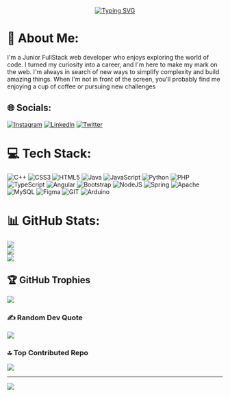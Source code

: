 <p align=center>
 <a href="https://git.io/typing-svg"><img src="https://readme-typing-svg.demolab.com?font=&weight=900&pause=200&color=CB17EE&center=true&vCenter=true&repeat=false&width=435&lines=Junior+FullStack+web+developer;Desing+UX-UI" alt="Typing SVG" /></a>
</p>

# 💫 About Me:
I'm a Junior FullStack web developer who enjoys exploring the world of code. I turned my curiosity into a career, and I'm here to make my mark on the web. I'm always in search of new ways to simplify complexity and build amazing things. When I'm not in front of the screen, you'll probably find me enjoying a cup of coffee or pursuing new challenges


## 🌐 Socials:
 [![Instagram](https://img.shields.io/badge/Instagram-%23E4405F.svg?logo=Instagram&logoColor=white)](https://instagram.com/__agus__nico__) [![LinkedIn](https://img.shields.io/badge/LinkedIn-%230077B5.svg?logo=linkedin&logoColor=white)](https://www.linkedin.com/in/lezcano-agustin) [![Twitter](https://img.shields.io/badge/Twitter-%231DA1F2.svg?logo=Twitter&logoColor=white)](https://twitter.com/@ZomboySoulking) 

# 💻 Tech Stack:
![C++](https://img.shields.io/badge/c++-%2300599C.svg?style=for-the-badge&logo=c%2B%2B&logoColor=white) ![CSS3](https://img.shields.io/badge/css3-%231572B6.svg?style=for-the-badge&logo=css3&logoColor=white) ![HTML5](https://img.shields.io/badge/html5-%23E34F26.svg?style=for-the-badge&logo=html5&logoColor=white) ![Java](https://img.shields.io/badge/java-%23ED8B00.svg?style=for-the-badge&logo=java&logoColor=white) ![JavaScript](https://img.shields.io/badge/javascript-%23323330.svg?style=for-the-badge&logo=javascript&logoColor=%23F7DF1E) ![Python](https://img.shields.io/badge/python-3670A0?style=for-the-badge&logo=python&logoColor=ffdd54) ![PHP](https://img.shields.io/badge/php-%23777BB4.svg?style=for-the-badge&logo=php&logoColor=white) ![TypeScript](https://img.shields.io/badge/typescript-%23007ACC.svg?style=for-the-badge&logo=typescript&logoColor=white) ![Angular](https://img.shields.io/badge/angular-%23DD0031.svg?style=for-the-badge&logo=angular&logoColor=white) ![Bootstrap](https://img.shields.io/badge/bootstrap-%23563D7C.svg?style=for-the-badge&logo=bootstrap&logoColor=white) ![NodeJS](https://img.shields.io/badge/node.js-6DA55F?style=for-the-badge&logo=node.js&logoColor=white) ![Spring](https://img.shields.io/badge/spring-%236DB33F.svg?style=for-the-badge&logo=spring&logoColor=white) ![Apache](https://img.shields.io/badge/apache-%23D42029.svg?style=for-the-badge&logo=apache&logoColor=white) ![MySQL](https://img.shields.io/badge/mysql-%2300f.svg?style=for-the-badge&logo=mysql&logoColor=white) 	![Figma](https://img.shields.io/badge/figma-%23F24E1E.svg?style=for-the-badge&logo=figma&logoColor=white)  ![GIT](https://img.shields.io/badge/Git-fc6d26?style=for-the-badge&logo=git&logoColor=white) ![Arduino](https://img.shields.io/badge/-Arduino-00979D?style=for-the-badge&logo=Arduino&logoColor=white)
# 📊 GitHub Stats:
![](https://github-readme-stats.vercel.app/api?username=nicolezca&theme=radical&hide_border=true&include_all_commits=false&count_private=false)<br/>
![](https://github-readme-streak-stats.herokuapp.com/?user=nicolezca&theme=radical&hide_border=true)<br/>
![](https://github-readme-stats.vercel.app/api/top-langs/?username=nicolezca&theme=radical&hide_border=true&include_all_commits=false&count_private=false&layout=compact)

## 🏆 GitHub Trophies
![](https://github-profile-trophy.vercel.app/?username=nicolezca&theme=radical&no-frame=true&no-bg=true&margin-w=4)

### ✍️ Random Dev Quote
![](https://quotes-github-readme.vercel.app/api?type=horizontal&theme=radical)

### 🔝 Top Contributed Repo
![](https://github-contributor-stats.vercel.app/api?username=nicolezca&limit=5&theme=radical&combine_all_yearly_contributions=true)

---
[![](https://visitcount.itsvg.in/api?id=nicolezca&icon=5&color=10)](https://visitcount.itsvg.in)

<!-- Proudly created with GPRM ( https://gprm.itsvg.in ) -->
